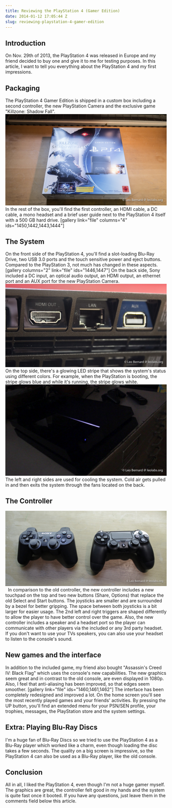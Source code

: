 ```yaml
---
title: Reviewing the PlayStation 4 (Gamer Edition)
date: 2014-01-12 17:05:44 Z
slug: reviewing-playstation-4-gamer-edition
---
```


## Introduction

On Nov. 29th of 2013, the PlayStation 4 was released in Europe and my friend decided to buy one and give it to me for testing purposes. In this article, I want to tell you everything about the PlayStation 4 and my first impressions.

## Packaging

The PlayStation 4 Gamer Edition is shipped in a custom box including a second controller, the new PlayStation Camera and the exclusive game "Killzone: Shadow Fall". [![IMG_9382](/uploads/2014/01/IMG_9382.jpg)](/uploads/2014/01/IMG_9382.jpg) In the rest of the box, you'll find the first controller, an HDMI cable, a DC cable, a mono headset and a brief user guide next to the PlayStation 4 itself with a 500 GB hard drive. [gallery link="file" columns="4" ids="1450,1442,1443,1444"]

## The System

On the front side of the PlayStation 4, you'll find a slot-loading Blu-Ray Drive, two USB 3.0 ports and the touch sensitive power and eject buttons. Compared to the PlayStation 3, not much has changed in these aspects. [gallery columns="2" link="file" ids="1446,1447"] On the back side, Sony included a DC input, an optical audio output, an HDMI output, an ethernet port and an AUX port for the new PlayStation Camera. [![_MG_9396](/uploads/2014/01/MG_9396.jpg)](/uploads/2014/01/MG_9396.jpg) On the top side, there's a glowing LED stripe that shows the system's status using different colors. For example, when the PlayStation is booting, the stripe glows blue and while it's running, the stripe glows white. [![PlayStation's top side with the glowing LED strip](/uploads/2014/01/MVI_9405-1.jpg)](/uploads/2014/01/MVI_9405-1.jpg) The left and right sides are used for cooling the system. Cold air gets pulled in and then exits the system through the fans located on the back.

## The Controller

[![Comparing the controllers](/uploads/2014/01/MVI_9404-1.jpg)](/uploads/2014/01/MVI_9404-1.jpg)   In comparison to the old controller, the new controller includes a new touchpad on the top and two new buttons (Share, Options) that replace the old Select and Start buttons. The joysticks are smaller and are surrounded by a bezel for better gripping. The space between both joysticks is a bit larger for easier usage. The 2nd left and right triggers are shaped differently to allow the player to have better control over the game. Also, the new controller includes a speaker and a headset port so the player can communicate with other players via the included or any 3rd party headset. If you don't want to use your TVs speakers, you can also use your headset to listen to the console's sound.

## New games and the interface

In addition to the included game, my friend also bought "Assassin's Creed IV: Black Flag" which uses the console's new capabilities. The new graphics seem great and in contrast to the old console, are even displayed in 1080p. Also, I feel that anti-aliasing has been improved, so that edges seem smoother. [gallery link="file" ids="1460,1461,1462"] The interface has been completely redesigned and improved a lot. On the home screen you'll see the most recently played games and your friends' activities. By pressing the UP button, you'll find an extended menu for your PSN/SEN profile, your trophies, messages, the PlayStation store and the system settings.

## Extra: Playing Blu-Ray Discs

I'm a huge fan of Blu-Ray Discs so we tried to use the PlayStation 4 as a Blu-Ray player which worked like a charm, even though loading the disc takes a few seconds. The quality on a big screen is impressive, so the PlayStation 4 can also be used as a Blu-Ray player, like the old console.

## Conclusion

All in all, I liked the PlayStation 4, even though I'm not a huge gamer myself. The graphics are great, the controller felt good in my hands and the system is quite fast once it booted. If you have any questions, just leave them in the comments field below this article.